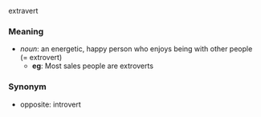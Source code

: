 extravert
### Meaning
+ _noun_: an energetic, happy person who enjoys being with other people (= extrovert)
    + __eg__: Most sales people are extroverts

### Synonym

+ opposite: introvert


